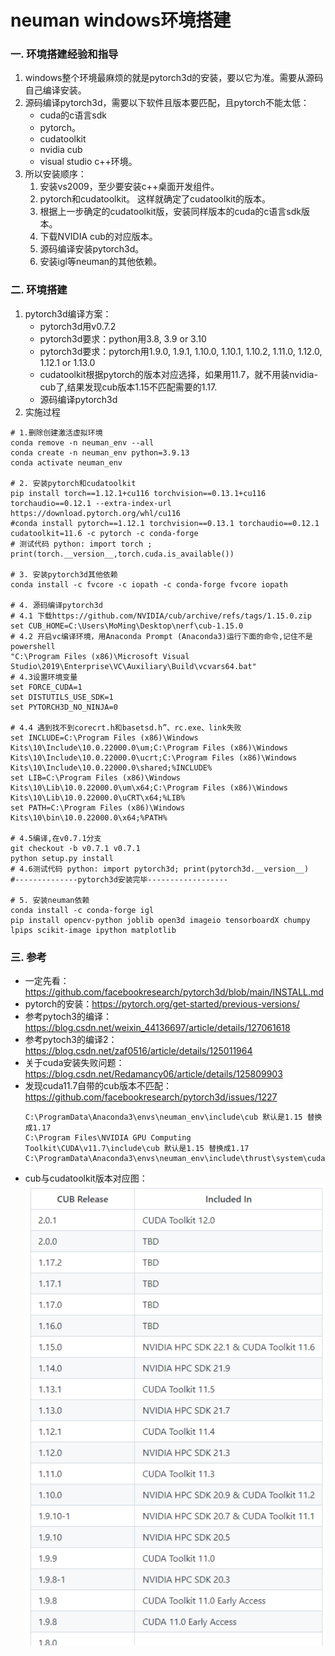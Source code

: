 # neuman windows环境搭建

### 一. 环境搭建经验和指导
1. windows整个环境最麻烦的就是pytorch3d的安装，要以它为准。需要从源码自己编译安装。
2. 源码编译pytorch3d，需要以下软件且版本要匹配，且pytorch不能太低：
    - cuda的c语言sdk
    - pytorch。
    - cudatoolkit
    - nvidia cub
    - visual studio c++环境。
3. 所以安装顺序：
    1. 安装vs2009，至少要安装c++桌面开发组件。
    2. pytorch和cudatoolkit。 这样就确定了cudatoolkit的版本。
    3. 根据上一步确定的cudatoolkit版，安装同样版本的cuda的c语言sdk版本。
    4. 下载NVIDIA cub的对应版本。
    4. 源码编译安装pytorch3d。
    5. 安装igl等neuman的其他依赖。
### 二. 环境搭建    
1. pytorch3d编译方案：
    - pytorch3d用v0.7.2
    - pytorch3d要求：python用3.8, 3.9 or 3.10
    - pytorch3d要求：pytorch用1.9.0, 1.9.1, 1.10.0, 1.10.1, 1.10.2, 1.11.0, 1.12.0, 1.12.1 or 1.13.0
    - cudatoolkit根据pytorch的版本对应选择，如果用11.7，就不用装nvidia-cub了,结果发现cub版本1.15不匹配需要的1.17.
    - 源码编译pytorch3d
2. 实施过程
```
# 1.删除创建激活虚拟环境
conda remove -n neuman_env --all
conda create -n neuman_env python=3.9.13
conda activate neuman_env

# 2. 安装pytorch和cudatoolkit
pip install torch==1.12.1+cu116 torchvision==0.13.1+cu116 torchaudio==0.12.1 --extra-index-url https://download.pytorch.org/whl/cu116
#conda install pytorch==1.12.1 torchvision==0.13.1 torchaudio==0.12.1 cudatoolkit=11.6 -c pytorch -c conda-forge
# 测试代码 python: import torch ; print(torch.__version__,torch.cuda.is_available())

# 3. 安装pytorch3d其他依赖
conda install -c fvcore -c iopath -c conda-forge fvcore iopath

# 4. 源码编译pytorch3d
# 4.1 下载https://github.com/NVIDIA/cub/archive/refs/tags/1.15.0.zip
set CUB_HOME=C:\Users\MoMing\Desktop\nerf\cub-1.15.0
# 4.2 开启vc编译环境，用Anaconda Prompt (Anaconda3)运行下面的命令,记住不是powershell
"C:\Program Files (x86)\Microsoft Visual Studio\2019\Enterprise\VC\Auxiliary\Build\vcvars64.bat"
# 4.3设置环境变量
set FORCE_CUDA=1
set DISTUTILS_USE_SDK=1
set PYTORCH3D_NO_NINJA=0

# 4.4 遇到找不到corecrt.h和basetsd.h”、rc.exe、link失败
set INCLUDE=C:\Program Files (x86)\Windows Kits\10\Include\10.0.22000.0\um;C:\Program Files (x86)\Windows Kits\10\Include\10.0.22000.0\ucrt;C:\Program Files (x86)\Windows Kits\10\Include\10.0.22000.0\shared;%INCLUDE%
set LIB=C:\Program Files (x86)\Windows Kits\10\Lib\10.0.22000.0\um\x64;C:\Program Files (x86)\Windows Kits\10\Lib\10.0.22000.0\uCRT\x64;%LIB%
set PATH=C:\Program Files (x86)\Windows Kits\10\bin\10.0.22000.0\x64;%PATH%

# 4.5编译,在v0.7.1分支
git checkout -b v0.7.1 v0.7.1
python setup.py install
# 4.6测试代码 python: import pytorch3d; print(pytorch3d.__version__)
#--------------pytorch3d安装完毕------------------

# 5. 安装neuman依赖
conda install -c conda-forge igl
pip install opencv-python joblib open3d imageio tensorboardX chumpy lpips scikit-image ipython matplotlib
```

### 三. 参考
- 一定先看：https://github.com/facebookresearch/pytorch3d/blob/main/INSTALL.md
- pytorch的安装：https://pytorch.org/get-started/previous-versions/
- 参考pytoch3的编译：https://blog.csdn.net/weixin_44136697/article/details/127061618
- 参考pytoch3的编译2：https://blog.csdn.net/zaf0516/article/details/125011964
- 关于cuda安装失败问题：https://blog.csdn.net/Redamancy06/article/details/125809903
- 发现cuda11.7自带的cub版本不匹配：https://github.com/facebookresearch/pytorch3d/issues/1227
    ```
    C:\ProgramData\Anaconda3\envs\neuman_env\include\cub 默认是1.15 替换成1.17
    C:\Program Files\NVIDIA GPU Computing Toolkit\CUDA\v11.7\include\cub 默认是1.15 替换成1.17
    C:\ProgramData\Anaconda3\envs\neuman_env\include\thrust\system\cuda\config.h
    ```
- cub与cudatoolkit版本对应图： ![](.images/b5ef1178.png)